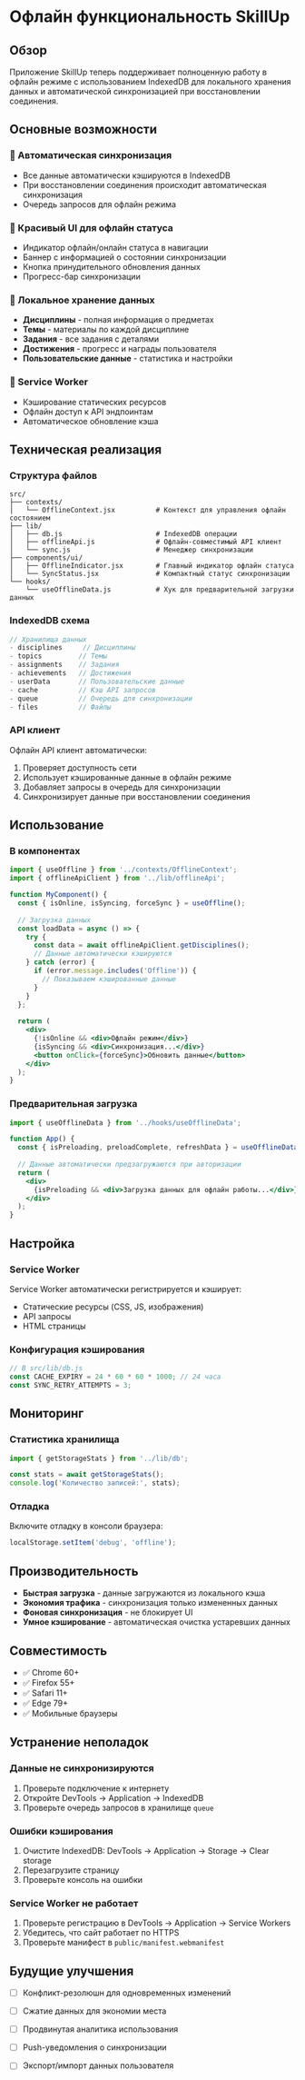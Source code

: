 # Офлайн функциональность SkillUp

## Обзор

Приложение SkillUp теперь поддерживает полноценную работу в офлайн режиме с использованием IndexedDB для локального хранения данных и автоматической синхронизацией при восстановлении соединения.

## Основные возможности

### 🔄 Автоматическая синхронизация
- Все данные автоматически кэшируются в IndexedDB
- При восстановлении соединения происходит автоматическая синхронизация
- Очередь запросов для офлайн режима

### 📱 Красивый UI для офлайн статуса
- Индикатор офлайн/онлайн статуса в навигации
- Баннер с информацией о состоянии синхронизации
- Кнопка принудительного обновления данных
- Прогресс-бар синхронизации

### 💾 Локальное хранение данных
- **Дисциплины** - полная информация о предметах
- **Темы** - материалы по каждой дисциплине
- **Задания** - все задания с деталями
- **Достижения** - прогресс и награды пользователя
- **Пользовательские данные** - статистика и настройки

### 🚀 Service Worker
- Кэширование статических ресурсов
- Офлайн доступ к API эндпоинтам
- Автоматическое обновление кэша

## Техническая реализация

### Структура файлов

```
src/
├── contexts/
│   └── OfflineContext.jsx          # Контекст для управления офлайн состоянием
├── lib/
│   ├── db.js                       # IndexedDB операции
│   ├── offlineApi.js               # Офлайн-совместимый API клиент
│   └── sync.js                     # Менеджер синхронизации
├── components/ui/
│   ├── OfflineIndicator.jsx        # Главный индикатор офлайн статуса
│   └── SyncStatus.jsx              # Компактный статус синхронизации
└── hooks/
    └── useOfflineData.js           # Хук для предварительной загрузки данных
```

### IndexedDB схема

```javascript
// Хранилища данных
- disciplines     // Дисциплины
- topics         // Темы
- assignments    // Задания
- achievements   // Достижения
- userData       // Пользовательские данные
- cache          // Кэш API запросов
- queue          // Очередь для синхронизации
- files          // Файлы
```

### API клиент

Офлайн API клиент автоматически:
1. Проверяет доступность сети
2. Использует кэшированные данные в офлайн режиме
3. Добавляет запросы в очередь для синхронизации
4. Синхронизирует данные при восстановлении соединения

## Использование

### В компонентах

```jsx
import { useOffline } from '../contexts/OfflineContext';
import { offlineApiClient } from '../lib/offlineApi';

function MyComponent() {
  const { isOnline, isSyncing, forceSync } = useOffline();
  
  // Загрузка данных
  const loadData = async () => {
    try {
      const data = await offlineApiClient.getDisciplines();
      // Данные автоматически кэшируются
    } catch (error) {
      if (error.message.includes('Offline')) {
        // Показываем кэшированные данные
      }
    }
  };
  
  return (
    <div>
      {!isOnline && <div>Офлайн режим</div>}
      {isSyncing && <div>Синхронизация...</div>}
      <button onClick={forceSync}>Обновить данные</button>
    </div>
  );
}
```

### Предварительная загрузка

```jsx
import { useOfflineData } from '../hooks/useOfflineData';

function App() {
  const { isPreloading, preloadComplete, refreshData } = useOfflineData();
  
  // Данные автоматически предзагружаются при авторизации
  return (
    <div>
      {isPreloading && <div>Загрузка данных для офлайн работы...</div>}
    </div>
  );
}
```

## Настройка

### Service Worker

Service Worker автоматически регистрируется и кэширует:
- Статические ресурсы (CSS, JS, изображения)
- API запросы
- HTML страницы

### Конфигурация кэширования

```javascript
// В src/lib/db.js
const CACHE_EXPIRY = 24 * 60 * 60 * 1000; // 24 часа
const SYNC_RETRY_ATTEMPTS = 3;
```

## Мониторинг

### Статистика хранилища

```javascript
import { getStorageStats } from '../lib/db';

const stats = await getStorageStats();
console.log('Количество записей:', stats);
```

### Отладка

Включите отладку в консоли браузера:
```javascript
localStorage.setItem('debug', 'offline');
```

## Производительность

- **Быстрая загрузка** - данные загружаются из локального кэша
- **Экономия трафика** - синхронизация только измененных данных
- **Фоновая синхронизация** - не блокирует UI
- **Умное кэширование** - автоматическая очистка устаревших данных

## Совместимость

- ✅ Chrome 60+
- ✅ Firefox 55+
- ✅ Safari 11+
- ✅ Edge 79+
- ✅ Мобильные браузеры

## Устранение неполадок

### Данные не синхронизируются
1. Проверьте подключение к интернету
2. Откройте DevTools → Application → IndexedDB
3. Проверьте очередь запросов в хранилище `queue`

### Ошибки кэширования
1. Очистите IndexedDB: DevTools → Application → Storage → Clear storage
2. Перезагрузите страницу
3. Проверьте консоль на ошибки

### Service Worker не работает
1. Проверьте регистрацию в DevTools → Application → Service Workers
2. Убедитесь, что сайт работает по HTTPS
3. Проверьте манифест в `public/manifest.webmanifest`

## Будущие улучшения

- [ ] Конфликт-резолюшн для одновременных изменений
- [ ] Сжатие данных для экономии места
- [ ] Продвинутая аналитика использования
- [ ] Push-уведомления о синхронизации
- [ ] Экспорт/импорт данных пользователя

